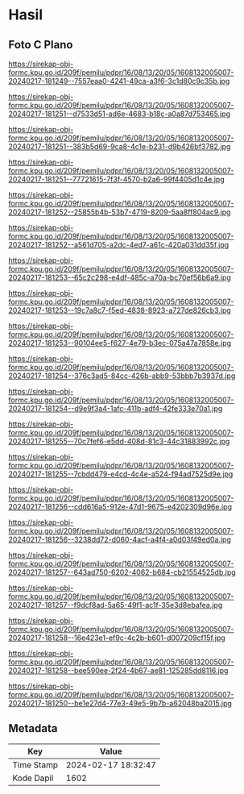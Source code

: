 # Hasil

## Foto C Plano

https://sirekap-obj-formc.kpu.go.id/209f/pemilu/pdpr/16/08/13/20/05/1608132005007-20240217-181249--7557eaa0-4241-49ca-a3f6-3c1d80c9c35b.jpg

https://sirekap-obj-formc.kpu.go.id/209f/pemilu/pdpr/16/08/13/20/05/1608132005007-20240217-181251--d7533d51-ad6e-4683-b18c-a0a87d753465.jpg

https://sirekap-obj-formc.kpu.go.id/209f/pemilu/pdpr/16/08/13/20/05/1608132005007-20240217-181251--383b5d69-9ca8-4c1e-b231-d9b426bf3782.jpg

https://sirekap-obj-formc.kpu.go.id/209f/pemilu/pdpr/16/08/13/20/05/1608132005007-20240217-181251--77721615-7f3f-4570-b2a6-99f4405d1c4e.jpg

https://sirekap-obj-formc.kpu.go.id/209f/pemilu/pdpr/16/08/13/20/05/1608132005007-20240217-181252--25855b4b-53b7-4719-8209-5aa8ff804ac9.jpg

https://sirekap-obj-formc.kpu.go.id/209f/pemilu/pdpr/16/08/13/20/05/1608132005007-20240217-181252--a561d705-a2dc-4ed7-a61c-420a031dd35f.jpg

https://sirekap-obj-formc.kpu.go.id/209f/pemilu/pdpr/16/08/13/20/05/1608132005007-20240217-181253--65c2c298-e4df-485c-a70a-bc70ef56b6a9.jpg

https://sirekap-obj-formc.kpu.go.id/209f/pemilu/pdpr/16/08/13/20/05/1608132005007-20240217-181253--19c7a8c7-f5ed-4838-8923-a727de826cb3.jpg

https://sirekap-obj-formc.kpu.go.id/209f/pemilu/pdpr/16/08/13/20/05/1608132005007-20240217-181253--90104ee5-f627-4e79-b3ec-075a47a7858e.jpg

https://sirekap-obj-formc.kpu.go.id/209f/pemilu/pdpr/16/08/13/20/05/1608132005007-20240217-181254--376c3ad5-84cc-426b-abb9-53bbb7b3937d.jpg

https://sirekap-obj-formc.kpu.go.id/209f/pemilu/pdpr/16/08/13/20/05/1608132005007-20240217-181254--d9e9f3a4-1afc-411b-adf4-42fe333e70a1.jpg

https://sirekap-obj-formc.kpu.go.id/209f/pemilu/pdpr/16/08/13/20/05/1608132005007-20240217-181255--70c7fef6-e5dd-408d-81c3-44c31883992c.jpg

https://sirekap-obj-formc.kpu.go.id/209f/pemilu/pdpr/16/08/13/20/05/1608132005007-20240217-181255--7cbdd479-e4cd-4c4e-a524-f94ad7525d9e.jpg

https://sirekap-obj-formc.kpu.go.id/209f/pemilu/pdpr/16/08/13/20/05/1608132005007-20240217-181256--cdd616a5-912e-47d1-9675-e4202309d96e.jpg

https://sirekap-obj-formc.kpu.go.id/209f/pemilu/pdpr/16/08/13/20/05/1608132005007-20240217-181256--3238dd72-d060-4acf-a4f4-a0d03f49ed0a.jpg

https://sirekap-obj-formc.kpu.go.id/209f/pemilu/pdpr/16/08/13/20/05/1608132005007-20240217-181257--643ad750-6202-4062-b684-cb21554525db.jpg

https://sirekap-obj-formc.kpu.go.id/209f/pemilu/pdpr/16/08/13/20/05/1608132005007-20240217-181257--f9dcf8ad-5a65-49f1-ac1f-35e3d8ebafea.jpg

https://sirekap-obj-formc.kpu.go.id/209f/pemilu/pdpr/16/08/13/20/05/1608132005007-20240217-181258--16e423e1-ef9c-4c2b-b601-d007209cf15f.jpg

https://sirekap-obj-formc.kpu.go.id/209f/pemilu/pdpr/16/08/13/20/05/1608132005007-20240217-181258--bee590ee-2f24-4b67-ae81-125285dd8116.jpg

https://sirekap-obj-formc.kpu.go.id/209f/pemilu/pdpr/16/08/13/20/05/1608132005007-20240217-181250--be1e27d4-77e3-49e5-9b7b-a62048ba2015.jpg


## Metadata

| Key        | Value               |
| ---------- | ------------------- |
| Time Stamp | 2024-02-17 18:32:47 |
| Kode Dapil | 1602                |



